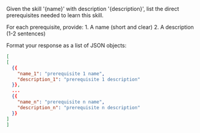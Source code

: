 Given the skill '{name}' with description '{description}', list the direct prerequisites needed to learn this skill.

For each prerequisite, provide:
    1. A name (short and clear)
    2. A description (1-2 sentences)

Format your response as a list of JSON objects:

```json
[
[
  {{
    "name_1": "prerequisite 1 name",
    "description_1": "prerequisite 1 description"
  }},
  ...
  {{
    "name_n": "prerequisite n name",
    "description_n": "prerequisite n description"
  }}
]
]
```
